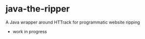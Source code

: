 # java-the-ripper
A Java wrapper around HTTrack for programmatic website ripping

- work in progress
